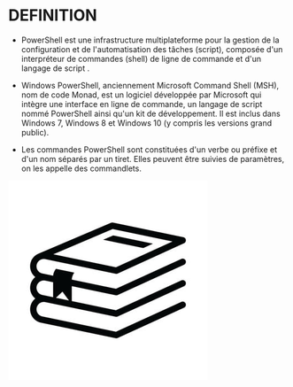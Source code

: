  # DEFINITION
 - PowerShell est une infrastructure multiplateforme pour la gestion de la configuration et de l'automatisation des tâches (script), composée d'un interpréteur de commandes (shell) de ligne de commande et d'un langage de script . 
</ul>

- Windows PowerShell, anciennement Microsoft Command Shell (MSH), nom de code Monad, est un logiciel développée par Microsoft qui intègre une interface en ligne de commande, un langage de script nommé PowerShell ainsi qu'un kit de développement. Il est inclus dans Windows 7, Windows 8 et Windows 10 (y compris les versions grand public).
</ul>

- Les commandes PowerShell sont constituées d'un verbe ou préfixe et d'un nom séparés par un tiret. Elles peuvent être suivies de paramètres, on les appelle des commandlets.



![](book.jpg)

